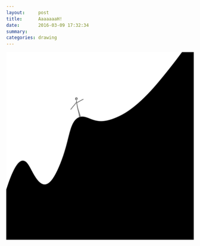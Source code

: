 ```yaml
---
layout:     post
title:      AaaaaaaH!
date:       2016-03-09 17:32:34
summary:    
categories: drawing
---
```

![AaaaaaaH!](/images/diary/AaaaaaaH.png "I can be better.")
